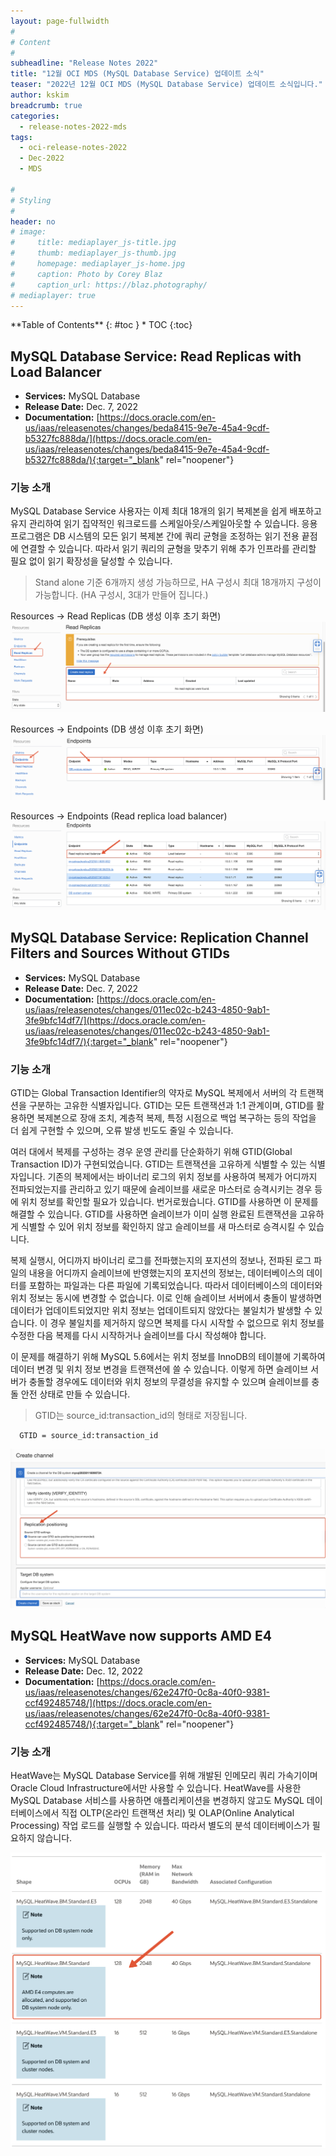 ```yaml
---
layout: page-fullwidth
#
# Content
#
subheadline: "Release Notes 2022"
title: "12월 OCI MDS (MySQL Database Service) 업데이트 소식"
teaser: "2022년 12월 OCI MDS (MySQL Database Service) 업데이트 소식입니다."
author: kskim
breadcrumb: true
categories:
  - release-notes-2022-mds
tags:
  - oci-release-notes-2022
  - Dec-2022
  - MDS

#
# Styling
#
header: no
# image:
#     title: mediaplayer_js-title.jpg
#     thumb: mediaplayer_js-thumb.jpg
#     homepage: mediaplayer_js-home.jpg
#     caption: Photo by Corey Blaz
#     caption_url: https://blaz.photography/
# mediaplayer: true
---
```


<div class="panel radius" markdown="1">
**Table of Contents**
{: #toc }
*  TOC
{:toc}
</div>

## MySQL Database Service: Read Replicas with Load Balancer
* **Services:** MySQL Database
* **Release Date:** Dec. 7, 2022
* **Documentation:** [https://docs.oracle.com/en-us/iaas/releasenotes/changes/beda8415-9e7e-45a4-9cdf-b5327fc888da/](https://docs.oracle.com/en-us/iaas/releasenotes/changes/beda8415-9e7e-45a4-9cdf-b5327fc888da/){:target="_blank" rel="noopener"}

### 기능 소개
MySQL Database Service 사용자는 이제 최대 18개의 읽기 복제본을 쉽게 배포하고 유지 관리하여 읽기 집약적인 워크로드를 스케일아웃/스케일아웃할 수 있습니다. 응용프로그램은 DB 시스템의 모든 읽기 복제본 간에 쿼리 균형을 조정하는 읽기 전용 끝점에 연결할 수 있습니다. 따라서 읽기 쿼리의 균형을 맞추기 위해 추가 인프라를 관리할 필요 없이 읽기 확장성을 달성할 수 있습니다. 

> Stand alone 기준 6개까지 생성 가능하므로, HA 구성시 최대 18개까지 구성이 가능합니다. (HA 구성시, 3대가 만들어 집니다.)



Resources -> Read Replicas (DB 생성 이후 초기 화면)
![](/assets/img/dataplatform/2022/release-note/mds/12/SCR-20230118-jlo.png)

Resources -> Endpoints (DB 생성 이후 초기 화면)
![](/assets/img/dataplatform/2022/release-note/mds/12/SCR-20230118-jkf.png)

Resources -> Endpoints (Read replica load balancer)
![](/assets/img/dataplatform/2022/release-note/mds/12/SCR-20230118-jrj.png)





## MySQL Database Service: Replication Channel Filters and Sources Without GTIDs
* **Services:** MySQL Database
* **Release Date:** Dec. 7, 2022
* **Documentation:** [https://docs.oracle.com/en-us/iaas/releasenotes/changes/011ec02c-b243-4850-9ab1-3fe9bfc14df7/](https://docs.oracle.com/en-us/iaas/releasenotes/changes/011ec02c-b243-4850-9ab1-3fe9bfc14df7/){:target="_blank" rel="noopener"}

### 기능 소개

GTID는 Global Transaction Identifier의 약자로 MySQL 복제에서 서버의 각 트랜잭션을 구분하는 고유한 식별자입니다. GTID는 모든 트랜잭션과 1:1 관계이며, GTID를 활용하면 복제본으로 장애 조치, 계층적 복제, 특정 시점으로 백업 복구하는 등의 작업을 더 쉽게 구현할 수 있으며, 오류 발생 빈도도 줄일 수 있습니다.

여러 대에서 복제를 구성하는 경우 운영 관리를 단순화하기 위해 GTID(Global Transaction ID)가 구현되었습니다. GTID는 트랜잭션을 고유하게 식별할 수 있는 식별자입니다. 기존의 복제에서는 바이너리 로그의 위치 정보를 사용하여 복제가 어디까지 전파되었는지를 관리하고 있기 때문에 슬레이브를 새로운 마스터로 승격시키는 경우 등에 위치 정보를 확인할 필요가 있습니다. 번거로웠습니다. GTID를 사용하면 이 문제를 해결할 수 있습니다. GTID를 사용하면 슬레이브가 이미 실행 완료된 트랜잭션을 고유하게 식별할 수 있어 위치 정보를 확인하지 않고 슬레이브를 새 마스터로 승격시킬 수 있습니다.

복제 실행시, 어디까지 바이너리 로그를 전파했는지의 포지션의 정보나, 전파된 로그 파일의 내용을 어디까지 슬레이브에 반영했는지의 포지션의 정보는, 데이터베이스의 데이터를 포함하는 파일과는 다른 파일에 기록되었습니다. 따라서 데이터베이스의 데이터와 위치 정보는 동시에 변경할 수 없습니다.
이로 인해 슬레이브 서버에서 충돌이 발생하면 데이터가 업데이트되었지만 위치 정보는 업데이트되지 않았다는 불일치가 발생할 수 있습니다. 이 경우 불일치를 제거하지 않으면 복제를 다시 시작할 수 없으므로 위치 정보를 수정한 다음 복제를 다시 시작하거나 슬레이브를 다시 작성해야 합니다.

이 문제를 해결하기 위해 MySQL 5.6에서는 위치 정보를 InnoDB의 테이블에 기록하여 데이터 변경 및 위치 정보 변경을 트랜잭션에 쓸 수 있습니다. 이렇게 하면 슬레이브 서버가 충돌할 경우에도 데이터와 위치 정보의 무결성을 유지할 수 있으며 슬레이브를 충돌 안전 상태로 만들 수 있습니다.


>GTID는 source_id:transaction_id의 형태로 저장됩니다.

```shell
  GTID = source_id:transaction_id
```


![](/assets/img/dataplatform/2022/release-note/mds/12/SCR-20230118-day.png)



## MySQL HeatWave now supports AMD E4
* **Services:** MySQL Database
* **Release Date:** Dec. 12, 2022
* **Documentation:** [https://docs.oracle.com/en-us/iaas/releasenotes/changes/62e247f0-0c8a-40f0-9381-ccf492485748/](https://docs.oracle.com/en-us/iaas/releasenotes/changes/62e247f0-0c8a-40f0-9381-ccf492485748/){:target="_blank" rel="noopener"}

### 기능 소개
HeatWave는 MySQL Database Service를 위해 개발된 인메모리 쿼리 가속기이며 Oracle Cloud Infrastructure에서만 사용할 수 있습니다. HeatWave를 사용한 MySQL Database 서비스를 사용하면 애플리케이션을 변경하지 않고도 MySQL 데이터베이스에서 직접 OLTP(온라인 트랜잭션 처리) 및 OLAP(Online Analytical Processing) 작업 로드를 실행할 수 있습니다. 따라서 별도의 분석 데이터베이스가 필요하지 않습니다.

![](/assets/img/dataplatform/2022/release-note/mds/12/SCR-20230116-jyq.png)
